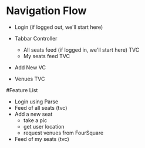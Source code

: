 # Navigation Flow

- Login (if logged out, we'll start here)


- Tabbar Controller
    - All seats feed (if logged in, we'll start here) TVC
    - My seats feed TVC


- Add New VC

- Venues TVC


#Feature List
- Login using Parse
- Feed of all seats (tvc)
- Add a new seat
    - take a pic
    - get user location
    - request venues from FourSquare
- Feed of my seats (tvc)